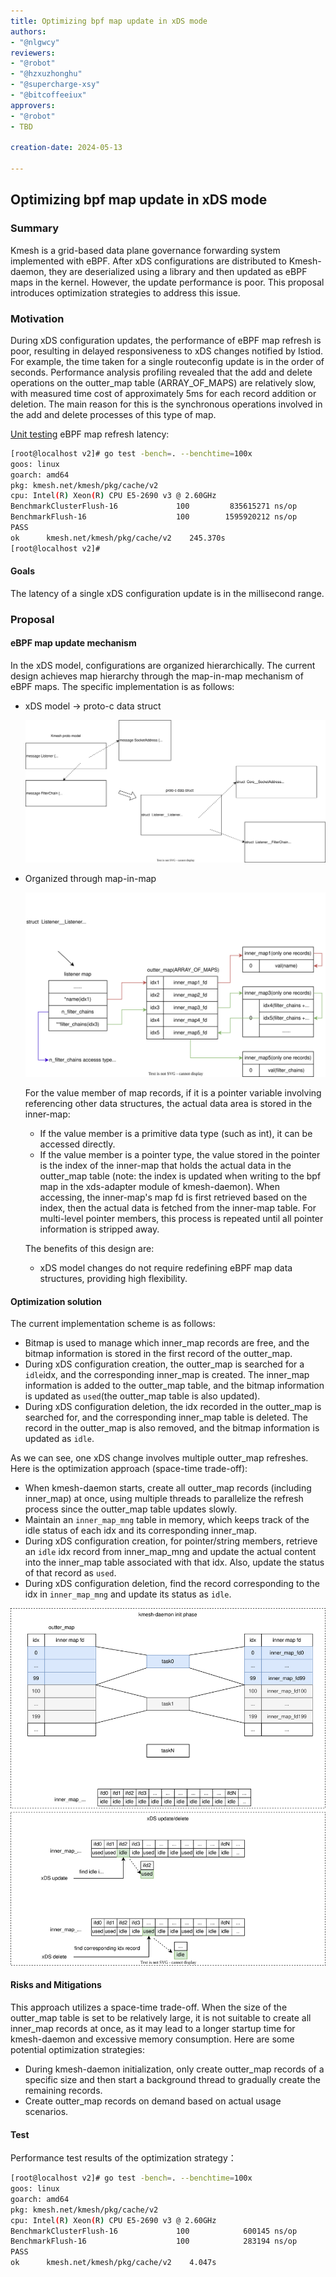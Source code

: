 ```yaml
---
title: Optimizing bpf map update in xDS mode
authors:
- "@nlgwcy"
reviewers:
- "@robot"
- "@hzxuzhonghu"
- "@supercharge-xsy"
- "@bitcoffeeiux"
approvers:
- "@robot"
- TBD

creation-date: 2024-05-13

---
```


## Optimizing bpf map update in xDS mode

### Summary

Kmesh is a grid-based data plane governance forwarding system implemented with eBPF. After xDS configurations are distributed to Kmesh-daemon, they are deserialized using a library and then updated as eBPF maps in the kernel. However, the update performance is poor. This proposal introduces optimization strategies to address this issue. 

### Motivation

During xDS configuration updates, the performance of eBPF map refresh is poor, resulting in delayed responsiveness to xDS changes notified by Istiod. For example, the time taken for a single routeconfig update is in the order of seconds. Performance analysis profiling revealed that the add and delete operations on the outter_map table (ARRAY_OF_MAPS) are relatively slow, with measured time cost of approximately 5ms for each record addition or deletion. The main reason for this is the synchronous operations involved in the add and delete processes of this type of map.

[Unit testing](https://github.com/kmesh-net/kmesh/blob/1ae49ce4b623bc888ad2386d9acbc531d6c62d67/pkg/cache/v2/cluster_test.go#L180) eBPF map refresh latency:

```sh
[root@localhost v2]# go test -bench=. --benchtime=100x
goos: linux
goarch: amd64
pkg: kmesh.net/kmesh/pkg/cache/v2
cpu: Intel(R) Xeon(R) CPU E5-2690 v3 @ 2.60GHz
BenchmarkClusterFlush-16             100         835615271 ns/op
BenchmarkFlush-16                    100        1595920212 ns/op
PASS
ok      kmesh.net/kmesh/pkg/cache/v2    245.370s
[root@localhost v2]#
```

#### Goals

The latency of a single xDS configuration update is in the millisecond range.

### Proposal

#### eBPF map update mechanism

In the xDS model, configurations are organized hierarchically. The current design achieves map hierarchy through the map-in-map mechanism of eBPF maps. The specific implementation is as follows: 

- xDS model -> proto-c data struct

  ![](pics/kmesh-proto.svg)

- Organized through map-in-map

  ![](pics/kmesh-map-in-map.svg)

  For the value member of map records, if it is a pointer variable involving referencing other data structures, the actual data area is stored in the inner-map:

  - If the value member is a primitive data type (such as int), it can be accessed directly.
  - If the value member is a pointer type, the value stored in the pointer is the index of the inner-map that holds the actual data in the outter_map table (note: the index is updated when writing to the bpf map in the xds-adapter module of kmesh-daemon). When accessing, the inner-map's map fd is first retrieved based on the index, then the actual data is fetched from the inner-map table. For multi-level pointer members, this process is repeated until all pointer information is stripped away.

  The benefits of this design are:

  - xDS model changes do not require redefining eBPF map data structures, providing high flexibility.

#### Optimization solution

The current implementation scheme is as follows:

- Bitmap is used to manage which inner_map records are free, and the bitmap information is stored in the first record of the outter_map.
- During xDS configuration creation, the outter_map is searched for a `idle`idx, and the corresponding inner_map is created. The inner_map information is added to the outter_map table, and the bitmap information is updated as `used`(the outter_map table is also updated).
- During xDS configuration deletion, the idx recorded in the outter_map is searched for, and the corresponding inner_map table is deleted. The record in the outter_map is also removed, and the bitmap information is updated as `idle`.

As we can see, one xDS change involves multiple outter_map refreshes. Here is the optimization approach (space-time trade-off):

- When kmesh-daemon starts, create all outter_map records (including inner_map) at once, using multiple threads to parallelize the refresh process since the outter_map table updates slowly.
- Maintain an `inner_map_mng` table in memory, which keeps track of the idle status of each idx and its corresponding inner_map.
- During xDS configuration creation, for pointer/string members, retrieve an `idle` idx record from inner_map_mng and update the actual content into the inner_map table associated with that idx. Also, update the status of that record as `used`.
- During xDS configuration deletion, find the record corresponding to the idx in `inner_map_mng` and update its status as `idle`.

![](pics/kmesh-map-in-map-optimization.svg)

#### Risks and Mitigations

This approach utilizes a space-time trade-off. When the size of the outter_map table is set to be relatively large, it is not suitable to create all inner_map records at once, as it may lead to a longer startup time for kmesh-daemon and excessive memory consumption. Here are some potential optimization strategies:

- During kmesh-daemon initialization, only create outter_map records of a specific size and then start a background thread to gradually create the remaining records.
- Create outter_map records on demand based on actual usage scenarios.

#### Test

Performance test results of the optimization strategy：

```sh
[root@localhost v2]# go test -bench=. --benchtime=100x
goos: linux
goarch: amd64
pkg: kmesh.net/kmesh/pkg/cache/v2
cpu: Intel(R) Xeon(R) CPU E5-2690 v3 @ 2.60GHz
BenchmarkClusterFlush-16             100            600145 ns/op
BenchmarkFlush-16                    100            283194 ns/op
PASS
ok      kmesh.net/kmesh/pkg/cache/v2    4.047s
```



